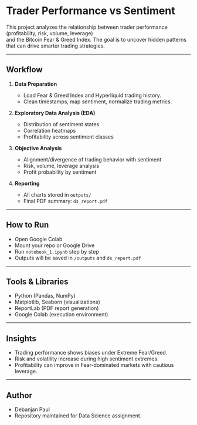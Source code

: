 # Trader Performance vs Sentiment

This project analyzes the relationship between trader performance (profitability, risk, volume, leverage)  
and the Bitcoin Fear & Greed Index. The goal is to uncover hidden patterns that can drive smarter trading strategies.

---

## Workflow
1. **Data Preparation**  
   - Load Fear & Greed Index and Hyperliquid trading history.  
   - Clean timestamps, map sentiment, normalize trading metrics.

2. **Exploratory Data Analysis (EDA)**  
   - Distribution of sentiment states  
   - Correlation heatmaps  
   - Profitability across sentiment classes  

3. **Objective Analysis**  
   - Alignment/divergence of trading behavior with sentiment  
   - Risk, volume, leverage analysis  
   - Profit probability by sentiment  

4. **Reporting**  
   - All charts stored in `outputs/`  
   - Final PDF summary: `ds_report.pdf`

---

## How to Run
- Open Google Colab  
- Mount your repo or Google Drive  
- Run `notebook_1.ipynb` step by step  
- Outputs will be saved in `/outputs` and `ds_report.pdf`  

---

## Tools & Libraries
- Python (Pandas, NumPy)  
- Matplotlib, Seaborn (visualizations)  
- ReportLab (PDF report generation)  
- Google Colab (execution environment)

---

## Insights
- Trading performance shows biases under Extreme Fear/Greed.  
- Risk and volatility increase during high sentiment extremes.  
- Profitability can improve in Fear-dominated markets with cautious leverage.  

---

## Author
- Debanjan Paul  
- Repository maintained for Data Science assignment.
